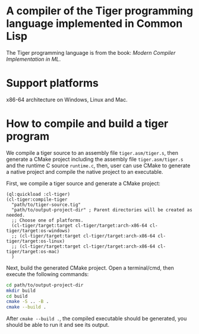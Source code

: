 # A compiler of the Tiger programming language implemented in Common Lisp

The Tiger programming language is from the book: *Modern Compiler Implementation in ML*.

# Support platforms

x86-64 architecture on Windows, Linux and Mac.

# How to compile and build a tiger program

We compile a tiger source to an assembly file ``tiger.asm/tiger.s``,
then generate a CMake project including the assembly file ``tiger.asm/tiger.s``
and the runtime C source `runtime.c`, then, user can use CMake to generate a native
project and compile the native project to an executable.

First, we compile a tiger source and generate a CMake project:

```common-lisp
(ql:quickload :cl-tiger)
(cl-tiger:compile-tiger
  "path/to/tiger-source.tig"
  "path/to/output-project-dir" ; Parent directories will be created as needed.
  ;; Choose one of platforms.
  (cl-tiger/target:target cl-tiger/target:arch-x86-64 cl-tiger/target:os-windows)
  ;; (cl-tiger/target:target cl-tiger/target:arch-x86-64 cl-tiger/target:os-linux)
  ;; (cl-tiger/target:target cl-tiger/target:arch-x86-64 cl-tiger/target:os-mac)
  )
```

Next, build the generated CMake project.
Open a terminal/cmd, then execute the following commands:

```sh
cd path/to/output-project-dir
mkdir build
cd build
cmake -S .. -B .
cmake --build .
```

After ``cmake --build .``,
the compiled executable should be generated,
you should be able to run it and see its output.

